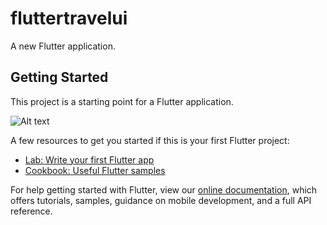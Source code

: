 # fluttertravelui

A new Flutter application.

## Getting Started

This project is a starting point for a Flutter application.

![Alt text](/assets/hame_page.jpg?raw=true "Home Page")

A few resources to get you started if this is your first Flutter project:

- [Lab: Write your first Flutter app](https://flutter.dev/docs/get-started/codelab)
- [Cookbook: Useful Flutter samples](https://flutter.dev/docs/cookbook)

For help getting started with Flutter, view our
[online documentation](https://flutter.dev/docs), which offers tutorials,
samples, guidance on mobile development, and a full API reference.
